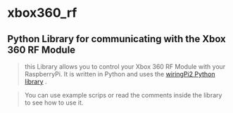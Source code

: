 xbox360_rf
=============

Python Library for communicating with the Xbox 360 RF Module
--------------------------------------------------------------------------------

> this Library allows you to control your Xbox 360 RF Module 
with your RaspberryPi. It is written in Python and uses the [wiringPi2 Python library](https://github.com/Gadgetoid/WiringPi2-Python) .

> You can use example scrips or read the comments inside the library to see how to use it.

